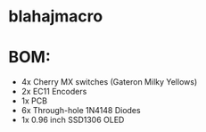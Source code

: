 # blahajmacro

# BOM:
- 4x Cherry MX switches (Gateron Milky Yellows)
- 2x EC11 Encoders
- 1x PCB
- 6x Through-hole 1N4148 Diodes
- 1x 0.96 inch SSD1306 OLED
